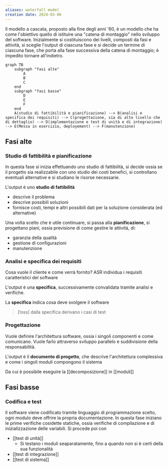 ```yaml
---
aliases: waterfall model
creation date: 2024-03-06
---
```


Il modello a cascata, proposto alla fine degli anni '60, è un modello che ha come l'obiettivo quello di istituire una "catena di montaggio" nello sviluppo del software.
Inizialmente si costituiscono dei livelli, composti da fasi e attività, si sceglie l'output di ciascuna fase e si decide un termine di ciascuna fase, che porta alla fase successiva della catena di montaggio; è impedito tornare all'indietro.

```mermaid
graph TB
	subgraph "fasi alte"
		A
		B
		C
	end
	subgraph "fasi basse"
		D
		E
		F
	end
	A(studio di fattibilità e pianificazione) --> B(analisi e specifica dei requisiti) --> C(progettazione, sia di alto livello che di dettaglio) --> D(implementazione e test di unità e di integrazione) --> E(Messa in esercizio, deployement) --> F(manutenzione)
```

## Fasi alte

### Studio di fattibilità e pianificazione
In questa fase si inizia effettuando uno studio di fattibilità, si decide ossia se il progetto sia realizzabile con uno studio dei costi benefici, si controllano eventuali alternative e si studiano le risorse necessarie.

L'output è uno **studio di fattibilità**
- descrive il problema
- descrive possibili soluzioni
- fornisce costi, tempi e altri possibili dati per la soluzione considerata (ed alternative)

Una volta scelto che è utile continuare, si passa alla **pianificazione**, si progettano piani, ossia previsione di come gestire le attività, di:
- garanzia della qualità
- gestione di configurazioni
- manutenzione

### Analisi e specifica dei requisiti
Cosa vuole il cliente e come verrà fornito? ASR individua i requisiti caratteristici del software

L'output è una **specifica**, successivamente convalidata tramite analisi e verifiche.

La **specifica** indica cosa deve svolgere il software

>[!oss]
>dalla specifica derivano i casi di test


### Progettazione
Vuole definire l'architettura software, ossia i singoli componenti e come comunicano. Vuole farlo attraverso sviluppo parallelo e suddivisione della responsabilità. 

L'output è il **documento di progetto**, che descrive l'architettura complessiva e come i singoli moduli compongono il sistema

Da cui è possibile eseguire la [[decomposizione]] in [[moduli]]

## Fasi basse
### Codifica e test
Il software viene codificato tramite linguaggio di programmazione scelto, ogni modulo deve offrire la propria documentazione. In questa fase iniziano le prime verifiche cosidette statiche, ossia  verifiche di compilazione e di inizializzazione delle variabili. Si procede poi con
- [[test di unità]]
	- Si testano i moduli seaparatamente, fino a quando non si è certi della sua funzionalità
- [[test di integrazione]]
- [[test di sistema]]